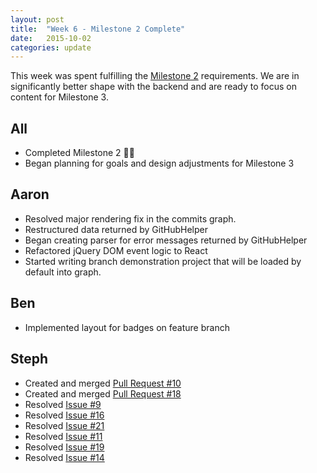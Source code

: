 ```yaml
---
layout: post
title:  "Week 6 - Milestone 2 Complete"
date:   2015-10-02
categories: update
---
```


This week was spent fulfilling the [Milestone 2](https://github.com/gitrit/pending/wiki/Project-Roadmap) requirements. We are in significantly better shape with the backend and are ready to focus on content for Milestone 3.

## All
* Completed Milestone 2 :confetti_ball::confetti_ball:
* Began planning for goals and design adjustments for Milestone 3

## Aaron
* Resolved major rendering fix in the commits graph.
* Restructured data returned by GitHubHelper
* Began creating parser for error messages returned by GitHubHelper
* Refactored jQuery DOM event logic to React
* Started writing branch demonstration project that will be loaded by default into graph. 

## Ben
* Implemented layout for badges on feature branch

## Steph
* Created and merged [Pull Request #10](https://github.com/learnVCS/learnVCS/pull/10)
* Created and merged [Pull Request #18](https://github.com/learnVCS/learnVCS/pull/18)
* Resolved [Issue #9](https://github.com/learnVCS/learnVCS/issues/9)
* Resolved [Issue #16](https://github.com/learnVCS/learnVCS/issues/16)
* Resolved [Issue #21](https://github.com/learnVCS/learnVCS/issues/21)
* Resolved [Issue #11](https://github.com/learnVCS/learnVCS/issues/11)
* Resolved [Issue #19](https://github.com/learnVCS/learnVCS/issues/19)
* Resolved [Issue #14](https://github.com/learnVCS/learnVCS/issues/14)

